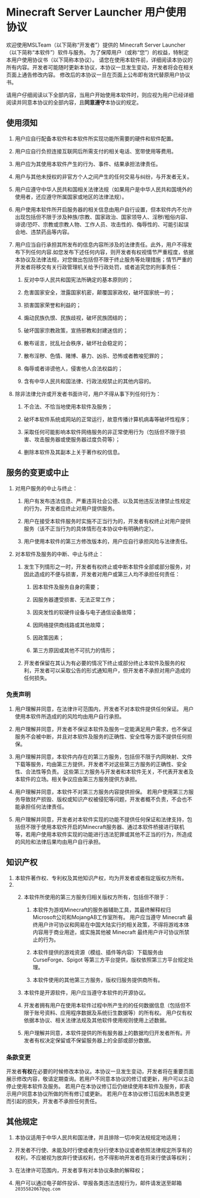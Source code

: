 # Minecraft Server Launcher 用户使用协议

欢迎使用MSLTeam（以下简称“开发者”）提供的 Minecraft Server Launcher（以下简称“本软件”）软件与服务。 为了保障用户（或称“您”）的权益，特制定本用户使用协议书（以下简称本协议）。 请您在使用本软件前，详细阅读本协议的所有内容。开发者可能随时更新本协议，本协议一旦发生变动，开发者将会在相关页面上通告修改内容。 修改后的本协议一旦在页面上公布即有效代替原用户协议书。

请用户仔细阅读以下全部内容，当用户开始使用本软件时，则应视为用户已经详细阅读并同意本协议的全部内容，且**同意遵守**本协议的规定。

## 使用须知

1. 用户应自行配备本软件和本软件所实现功能所需要的硬件和软件配置。

2. 用户应自行负担连接互联网后所需支付的相关电话、宽带使用等费用。

3. 用户应为其使用本软件产生的行为、事件、结果承担法律责任。

4. 用户与其他未授权的非官方个人之间产生的任何交易与纠纷，与开发者无关。

5. 用户应遵守中华人民共和国相关法律法规（如果用户是中华人民共和国境外的使用者，还应遵守所属国家或地区的法律法规）。

6. 用户使用本软件所开启服务器的相关信息由用户自行设置，但本软件内不允许出现包括但不限于涉及种族/宗教、国家政治、国家领导人、淫秽/粗俗内容、诽谤/恐吓、宗教或宗教人物、工作人员、攻击性的、侮辱性的、可能引起误会地、违禁药品等内容。

7. 用户应当自行承担其所发布的信息内容所涉及的法律责任。此外，用户不得发布下列任何内容.如您发布下述任何内容，则开发者有权视情节严重程度，依据本协议及法律法规，对您做出包括但不限于终止服务等处理措施；情节严重的开发者将移交有关行政管理机关给予行政处罚，或者追究您的刑事责任：

   1. 反对中华人民共和国宪法所确定的基本原则的；

   2. 危害国家安全，泄露国家机密，颠覆国家政权，破坏国家统一的；

   3. 损害国家荣誉和利益的；

   4. 煽动民族仇恨、民族歧视，破坏民族团结的；

   5. 破坏国家宗教政策，宣扬邪教和封建迷信的；

   6. 散布谣言，扰乱社会秩序，破坏社会稳定的；

   7. 散布淫秽、色情、赌博、暴力、凶杀、恐怖或者教唆犯罪的；

   8. 侮辱或者诽谤他人，侵害他人合法权益的；

   9. 含有中华人民共和国法律、行政法规禁止的其他内容的。

8. 除非法律允许或开发者书面许可，用户不得从事下列任何行为：

   1. 不合法、不恰当地使用本软件及服务；

   2. 破坏本软件系统或网站的正常运行，故意传播计算机病毒等破坏性程序；

   3. 采取任何可能影响本软件网络服务的非正常使用行为（包括但不限于损害、攻击服务器或使服务器过度负荷等）；

   4. 删除本软件及其副本上关于著作权的信息。

## 服务的变更或中止

1. 对用户服务的中止与终止：

   1. 用户有发布违法信息、严重违背社会公德、以及其他违反法律禁止性规定的行为，开发者应终止对用户提供服务。
   
   2. 用户在接受本软件服务时实施不正当行为的，开发者有权终止对用户提供服务（该不正当行为的具体情形在本协议中有明确约定）。
   
   3. 用户使用本软件的第三方修改版本的，用户应自行承担风险与法律责任。

2. 对本软件及服务的中断、中止与终止：

   1. 发生下列情形之一时，开发者有权终止或中断本软件全部或部分服务，对因此造成的不便与损害，开发者对用户或第三人均不承担任何责任：

      1. 因本软件及服务自身的需要；

      2. 因服务器遭受损害、无法正常工作；

      3. 因突发性的软硬件设备与电子通信设备故障；

      4. 因网络提供商线路或其他故障；

      5. 因政策因素；

      6. 第三方原因或其他不可抗力的情形；

   2. 开发者保留在其认为有必要的情况下终止或部分终止本软件及服务的权利，开发者可以采取公告的形式通知用户，但开发者不承担对用户造成的任何损失。

### 免责声明

   1. 用户理解并同意，在法律许可范围内，开发者不对本软件提供任何保证。 用户使用本软件所造成的的风险均由用户自行承担。
   
   2. 用户理解并同意，开发者不保证本软件及服务一定能满足用户需求，也不保证服务不会被中断，并且对本软件及服务的正确性、安全性等方面不提供任何担保。
   
   3. 用户理解并同意，本软件内存在的第三方服务，包括但不限于内网映射、文件下载等服务，均由第三方提供，开发者不对这些第三方服务的正确性、安全性、合法性等负责。 这些第三方服务与开发者和本软件无关，不代表开发者及本软件的立场。相关争议应由第三方服务提供方承担。
   
   4. 用户理解并同意，本软件不对第三方服务内容提供担保。 若用户使用第三方服务导致财产损毁、版权或知识产权被侵犯等问题，开发者概不负责，不会也不能承担任何法律责任。
   
   5. 用户理解并同意，开发者对本软件实现的功能不提供任何保证和法律支持，包括但不限于使用本软件开启的Minecraft服务器、通过本软件桥接进行联机等，若用户使用本软件实现的功能进行违法犯罪或其他不正当的行为，所造成的风险和法律后果均由用户自行承担。
      
## 知识产权
   1. 本软件著作权、专利权及其他知识产权，均为开发者或者指定版权方所有。
2. 
   2. 本软件所使用的第三方服务归相关版权方所有，包括但不限于：

      1. 本软件为游戏Minecraft的服务器辅助工具，其最终解释权归Microsoft公司和MojangAB工作室所有。 用户应当遵守 Minecraft 最终用户许可协议和网易在中国大陆实行的相关政策，不得将游戏本体内容用于商业用途，或实施其他被 Minecraft 最终用户许可协议所禁止的行为。
      
      2. 本软件提供的游戏资源（模组、插件等内容）下载服务由 CurseForge、Spigot 等第三方平台提供，版权依照第三方平台规定处理。
      
      3. 本软件使用的其他第三方服务，版权归服务提供商所有。
      
   3. 本软件是开源软件，用户应当遵守本软件的开源协议。
   
   4. 开发者拥有用户在使用本软件过程中所产生的的任何数据信息（包括但不限于账号资料、应用程序数据及系统衍生数据等）的所有权。 用户仅有权依据本协议、相关法律法规及其他软件使用规则使用上述数据。
   
   5. 用户理解并同意，本软件提供的所有服务器上的数据均归开发者所有。开发者有权决定保留或不保留服务器上的全部或部分数据。
   
### 条款变更

   开发者**有权**在必要的时候修改本协议。本协议一旦发生变动，开发者将在重要页面展示修改内容，敬请定期查询。若用户不同意本协议的修订或更新，用户可以主动停止使用本软件及服务。 若用户在本协议修订后仍继续使用本软件及服务，即表示用户同意本协议所做的所有修订或更新。 若用户在本协议修订后因未熟悉变更而引起的损失，开发者不承担任何责任。

## 其他规定
   1. 本协议适用于中华人民共和国法律，并且排除一切冲突法规规定地适用；

   2. 开发者不行使、未能及时行使或者充分行使本协议或者依照法律规定所享有的权利，不应被视为放弃行使该权利，也不得影响开发者在将来行使该等权利；

   3. 在法律许可范围内，开发者享有对本协议条款的解释权；

   4. 用户可以通过电子邮件投诉、举报各类违法违规行为，邮件请发送至邮箱```2035582067@qq.com```
